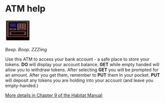 # ATM help

![](https://raw.githubusercontent.com/frandallfarmer/neohabitat-doc/master/docs/images/atm.png "ATM")

*Beep. Boop. ZZZiing*

Use this ATM to access your bank account - a safe place to store your tokens.
**DO** will display your account balance.
**GET** while empty handed will allow you to withdraw tokens. After selecting **GET** you will be prompted for an amount. After you get them, remember to **PUT** them in your pocket.
**PUT** will deposit any tokens you are holding into your account (and leave you empty-handed.)

[More details in Chapter 9 of the Habitat Manual](https://frandallfarmer.github.io/neohabitat-doc/docs//Avatar%20Handbook.html#CHAP9)